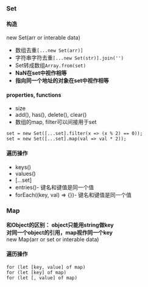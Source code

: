 ### Set
#### 构造
new Set(arr or interable data)    
- 数组去重```[...new Set(arr)]```   
- 字符串字符去重```[...new Set(str)].join('')```   
- Set转成数组```Array.from(set)```   
- **NaN在set中视作相等**   
- **指向同一个地址的对象在set中视作相等**  

#### properties, functions   
- size  
- add(), has(), delete(), clear()  
- 数组的map,  filter可以间接用于set  
```
set = new Set([...set].filter(x => (x % 2) == 0));
set = new Set([...set].map(val => val * 2));
```

#### 遍历操作    
- keys()  
- values()
- [...set]    
- entries()- 键名和键值是同一个值   
- forEach((key, val) => {})- 键名和键值是同一个值　

### Map  
**和Object的区别： object只能用string做key**      
**对同一个object的引用，map视作同一个key**    
new Map(arr or set or interable data)  

#### 遍历操作   
```for (let [key, value] of map)```  
```for (let [key] of map)```  
```for (let [, value] of map)```  


